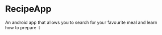 # RecipeApp
An android app that allows you to search for your favourite meal and learn how to prepare it
